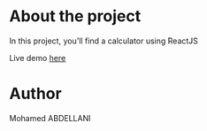 # About the project
In this project, you'll find a calculator using ReactJS

Live demo [here](https://react-calculator-project.herokuapp.com/)
# Author
Mohamed ABDELLANI